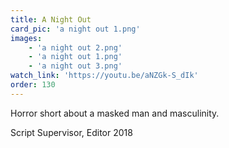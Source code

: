 ```yaml
---
title: A Night Out
card_pic: 'a night out 1.png'
images:
    - 'a night out 2.png'
    - 'a night out 1.png'
    - 'a night out 3.png'
watch_link: 'https://youtu.be/aNZGk-S_dIk'
order: 130 
---
```


Horror short about a masked man and masculinity.

Script Supervisor, Editor 2018

